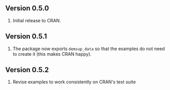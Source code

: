 ## Version 0.5.0
1. Initial release to CRAN.

## Version 0.5.1
1. The package now exports `demsup_data` so that the examples do not need to create it (this makes CRAN happy).

## Version 0.5.2
1. Revise examples to work consistently on CRAN's test suite
